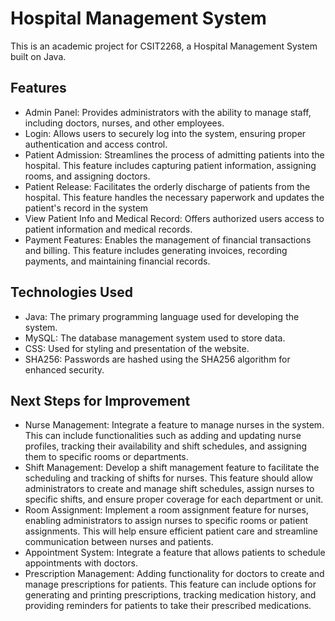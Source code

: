# Hospital Management System

This is an academic project for CSIT2268, a Hospital Management System built on Java.

## Features

- Admin Panel: Provides administrators with the ability to manage staff, including doctors, nurses, and other employees.
- Login: Allows users to securely log into the system, ensuring proper authentication and access control. 
- Patient Admission: Streamlines the process of admitting patients into the hospital. This feature includes capturing patient information, assigning rooms, and assigning doctors.
- Patient Release: Facilitates the orderly discharge of patients from the hospital. This feature handles the necessary paperwork and updates the patient's record in the system
- View Patient Info and Medical Record: Offers authorized users access to patient information and medical records. 
- Payment Features: Enables the management of financial transactions and billing. This feature includes generating invoices, recording payments, and maintaining financial records.

## Technologies Used
- Java: The primary programming language used for developing the system.
- MySQL: The database management system used to store data.
- CSS: Used for styling and presentation of the website.
- SHA256: Passwords are hashed using the SHA256 algorithm for enhanced security.

## Next Steps for Improvement
- Nurse Management: Integrate a feature to manage nurses in the system. This can include functionalities such as adding and updating nurse profiles, tracking their availability and shift schedules, and assigning them to specific rooms or departments.
- Shift Management: Develop a shift management feature to facilitate the scheduling and tracking of shifts for nurses. This feature should allow administrators to create and manage shift schedules, assign nurses to specific shifts, and ensure proper coverage for each department or unit.
- Room Assignment: Implement a room assignment feature for nurses, enabling administrators to assign nurses to specific rooms or patient assignments. This will help ensure efficient patient care and streamline communication between nurses and patients.
- Appointment System: Integrate a feature that allows patients to schedule appointments with doctors.
- Prescription Management: Adding functionality for doctors to create and manage prescriptions for patients. This feature can include options for generating and printing prescriptions, tracking medication history, and providing reminders for patients to take their prescribed medications.
